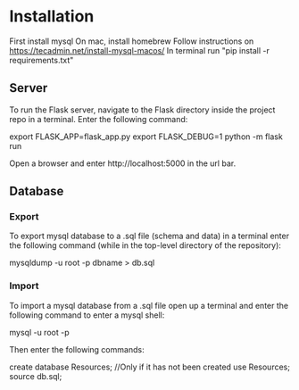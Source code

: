 # Installation
First install mysql
On mac, install homebrew 
Follow instructions on https://tecadmin.net/install-mysql-macos/
In terminal run "pip install -r requirements.txt" 

## Server

To run the Flask server, navigate to the Flask directory inside the project repo in a terminal. Enter the following command:

export FLASK_APP=flask_app.py
export FLASK_DEBUG=1
python -m flask run

Open a browser and enter http://localhost:5000 in the url bar.

## Database

### Export 

To export mysql database to a .sql file (schema and data) in a terminal enter the following command (while in the top-level directory of the repository):

mysqldump -u root -p dbname > db.sql

### Import

To import a mysql database from a .sql file open up a terminal and enter the following command to enter a mysql shell:

mysql -u root -p

Then enter the following commands:

create database Resources; //Only if it has not been created
use Resources;
source db.sql;

